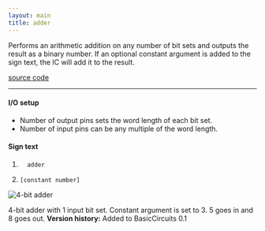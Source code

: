 ```yaml
---
layout: main
title: adder
---
```


Performs an arithmetic addition on any number of bit sets and outputs the result as a binary number.
If an optional constant argument is added to the sign text, the IC will add it to the result. 

[source code](https://github.com/eisental/BasicCircuits/blob/master/src/main/java/org/tal/basiccircuits/adder.java)

* * *

#### I/O setup 
* Number of output pins sets the word length of each bit set.  
* Number of input pins can be any multiple of the word length.

#### Sign text
1. `   adder   `

2. ` [constant number]  `

![4-bit adder](/RedstoneChips/images/adder.png "4-bit adder")

4-bit adder with 1 input bit set. Constant argument is set to 3. 5 goes in and 8 goes out.
__Version history:__ Added to BasicCircuits 0.1